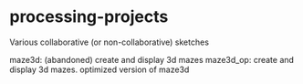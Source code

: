 # processing-projects
Various collaborative (or non-collaborative) sketches

maze3d: (abandoned) create and display 3d mazes
maze3d_op: create and display 3d mazes. optimized version of maze3d
